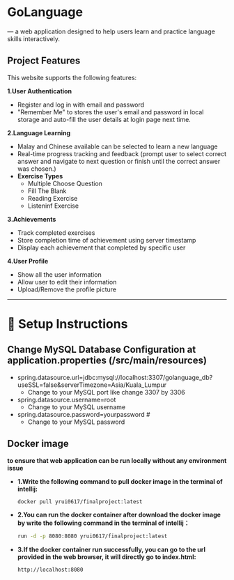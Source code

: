 # GoLanguage
  — a web application designed to help users learn and practice language skills interactively.


## Project Features
This website supports the following features:

**1.User Authentication**
  - Register and log in with email and password
  - "Remember Me" to stores the user's email and password in local storage and auto-fill the user details at login page next time. 

**2.Language Learning**
  - Malay and Chinese available can be selected to learn a new language
  - Real-time progress tracking and feedback (prompt user to select correct answer and navigate to next question or finish until the correct answer was chosen.)
  - **Exercise Types**
    - Multiple Choose Question
    - Fill The Blank
    - Reading Exercise
    - Listeninf Exercise

**3.Achievements**
  - Track completed exercises
  - Store completion time of achievement using server timestamp
  - Display each achievement that completed by specific user
 
**4.User Profile**
  - Show all the user information
  - Allow user to edit their information
  - Upload/Remove the profile picture
  

---

# 🔧 Setup Instructions

##  Change MySQL Database Configuration at application.properties (/src/main/resources)
  - spring.datasource.url=jdbc:mysql://localhost:3307/golanguage_db?useSSL=false&serverTimezone=Asia/Kuala_Lumpur
    - Change to your MySQL port like change 3307 by 3306
  - spring.datasource.username=root
    - Change to your MySQL username
  - spring.datasource.password=yourpassword   #
    - Change to your MySQL password

## Docker image
  **to ensure that web application can be run locally without any environment issue**
  
  - **1.Write the following command to pull docker image in the terminal of intellij:**
      ````bash
      docker pull yrui0617/finalproject:latest
  - **2.You can run the docker container after download the docker image by write the following command in the terminal of intellij：**
      ````bash
      run -d -p 8080:8080 yrui0617/finalproject:latest
  - **3.If the docker container run successfully, you can go to the url provided in the web browser, it will directly go to index.html:**
      ````bash
      http://localhost:8080
